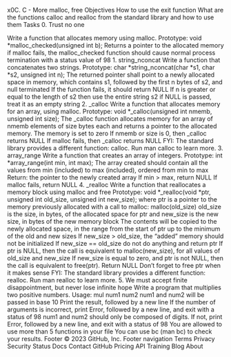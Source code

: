 x0C. C - More malloc, free
Objectives
How to use the exit function
What are the functions calloc and realloc from the standard library and how to use them
Tasks
0. Trust no one

Write a function that allocates memory using malloc. Prototype: void *malloc_checked(unsigned int b); Returns a pointer to the allocated memory if malloc fails, the malloc_checked function should cause normal process termination with a status value of 98 1. string_nconcat Write a function that concatenates two strings. Prototype: char *string_nconcat(char *s1, char *s2, unsigned int n); The returned pointer shall point to a newly allocated space in memory, which contains s1, followed by the first n bytes of s2, and null terminated If the function fails, it should return NULL If n is greater or equal to the length of s2 then use the entire string s2 if NULL is passed, treat it as an empty string 2. _calloc
Write a function that allocates memory for an array, using malloc. Prototype: void *_calloc(unsigned int nmemb, unsigned int size); The _calloc function allocates memory for an array of nmemb elements of size bytes each and returns a pointer to the allocated memory. The memory is set to zero If nmemb or size is 0, then _calloc returns NULL If malloc fails, then _calloc returns NULL FYI: The standard library provides a different function: calloc. Run man calloc to learn more. 3. array_range
Write a function that creates an array of integers. Prototype: int *array_range(int min, int max); The array created should contain all the values from min (included) to max (included), ordered from min to max Return: the pointer to the newly created array If min > max, return NULL If malloc fails, return NULL 4. _realloc
Write a function that reallocates a memory block using malloc and free Prototype: void *_realloc(void *ptr, unsigned int old_size, unsigned int new_size); where ptr is a pointer to the memory previously allocated with a call to malloc: malloc(old_size) old_size is the size, in bytes, of the allocated space for ptr and new_size is the new size, in bytes of the new memory block The contents will be copied to the newly allocated space, in the range from the start of ptr up to the minimum of the old and new sizes If new_size > old_size, the “added” memory should not be initialized If new_size == old_size do not do anything and return ptr If ptr is NULL, then the call is equivalent to malloc(new_size), for all values of old_size and new_size If new_size is equal to zero, and ptr is not NULL, then the call is equivalent to free(ptr). Return NULL Don’t forget to free ptr when it makes sense FYI: The standard library provides a different function: realloc. Run man realloc to learn more. 5. We must accept finite disappointment, but never lose infinite hope
Write a program that multiplies two positive numbers. Usage: mul num1 num2 num1 and num2 will be passed in base 10 Print the result, followed by a new line If the number of arguments is incorrect, print Error, followed by a new line, and exit with a status of 98 num1 and num2 should only be composed of digits. If not, print Error, followed by a new line, and exit with a status of 98 You are allowed to use more than 5 functions in your file You can use bc (man bc) to check your results.
Footer
© 2023 GitHub, Inc.
Footer navigation
Terms
Privacy
Security
Status
Docs
Contact GitHub
Pricing
API
Training
Blog
About

